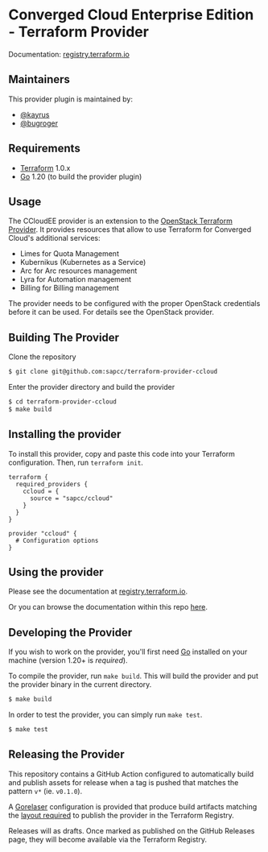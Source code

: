 Converged Cloud Enterprise Edition - Terraform Provider
=======================================================

Documentation: [registry.terraform.io](https://registry.terraform.io/providers/sapcc/ccloud/latest/docs)

Maintainers
-----------

This provider plugin is maintained by:

  * [@kayrus](https://github.com/kayrus)
  * [@bugroger](https://github.com/BugRoger)

Requirements
------------

- [Terraform](https://www.terraform.io/downloads.html) 1.0.x
- [Go](https://golang.org/doc/install) 1.20 (to build the provider plugin)

Usage
---------------------

The CCloudEE provider is an extension to the [OpenStack Terraform
Provider](https://github.com/terraform-provider-openstack/terraform-provider-openstack).
It provides resources that allow to use Terraform for Converged Cloud's
additional services:

  * Limes for Quota Management
  * Kubernikus (Kubernetes as a Service)
  * Arc for Arc resources management
  * Lyra for Automation management
  * Billing for Billing management

The provider needs to be configured with the proper OpenStack credentials
before it can be used. For details see the OpenStack provider.

Building The Provider
---------------------

Clone the repository

```sh
$ git clone git@github.com:sapcc/terraform-provider-ccloud
```

Enter the provider directory and build the provider

```sh
$ cd terraform-provider-ccloud
$ make build
```

Installing the provider
-----------------------

To install this provider, copy and paste this code into your Terraform configuration. Then, run `terraform init`.

```hcl
terraform {
  required_providers {
    ccloud = {
      source = "sapcc/ccloud"
    }
  }
}

provider "ccloud" {
  # Configuration options
}
```

Using the provider
----------------------
Please see the documentation at [registry.terraform.io](https://registry.terraform.io/providers/sapcc/ccloud/latest/docs).

Or you can browse the documentation within this repo [here](https://github.com/sapcc/terraform-provider-ccloud/tree/master/website/docs).

Developing the Provider
---------------------------

If you wish to work on the provider, you'll first need [Go](https://golang.org) installed on your machine (version 1.20+ is *required*).

To compile the provider, run `make build`. This will build the provider and put the provider binary in the current directory.

```sh
$ make build
```

In order to test the provider, you can simply run `make test`.

```sh
$ make test
```

Releasing the Provider
----------------------

This repository contains a GitHub Action configured to automatically build and
publish assets for release when a tag is pushed that matches the pattern `v*`
(ie. `v0.1.0`).

A [Gorelaser](https://goreleaser.com/) configuration is provided that produce
build artifacts matching the [layout required](https://www.terraform.io/docs/registry/providers/publishing.html#manually-preparing-a-release)
to publish the provider in the Terraform Registry.

Releases will as drafts. Once marked as published on the GitHub Releases page,
they will become available via the Terraform Registry.
